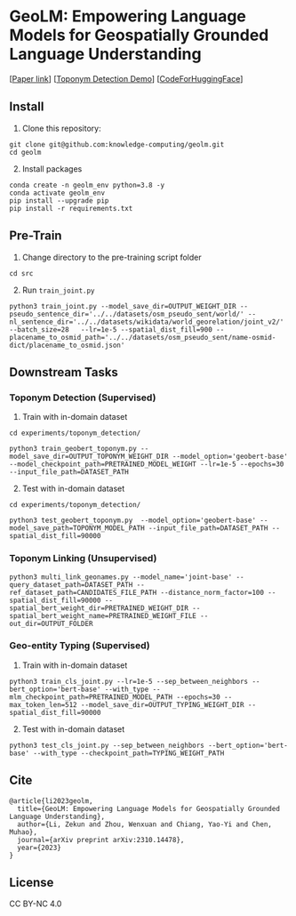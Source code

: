 # GeoLM: Empowering Language Models for Geospatially Grounded Language Understanding

[[Paper link](https://arxiv.org/pdf/2310.14478.pdf)] [[Toponym Detection Demo](https://huggingface.co/zekun-li/geolm-base-toponym-recognition)] [[CodeForHuggingFace](https://github.com/zekun-li/transformers/tree/geolm)]

## Install 

1. Clone this repository:

```Shell
git clone git@github.com:knowledge-computing/geolm.git
cd geolm 
```

2. Install packages
```Shell
conda create -n geolm_env python=3.8 -y
conda activate geolm_env
pip install --upgrade pip
pip install -r requirements.txt 
```

## Pre-Train 
1. Change directory to the pre-training script folder
```
cd src
```
2. Run `train_joint.py`
```
python3 train_joint.py --model_save_dir=OUTPUT_WEIGHT_DIR --pseudo_sentence_dir='../../datasets/osm_pseudo_sent/world/' --nl_sentence_dir='../../datasets/wikidata/world_georelation/joint_v2/' --batch_size=28   --lr=1e-5 --spatial_dist_fill=900 --placename_to_osmid_path='../../datasets/osm_pseudo_sent/name-osmid-dict/placename_to_osmid.json' 
```

## Downstream Tasks

### Toponym Detection (Supervised)
1. Train with in-domain dataset
```
cd experiments/toponym_detection/

python3 train_geobert_toponym.py --model_save_dir=OUTPUT_TOPONYM_WEIGHT_DIR --model_option='geobert-base' --model_checkpoint_path=PRETRAINED_MODEL_WEIGHT --lr=1e-5 --epochs=30  --input_file_path=DATASET_PATH
```

2. Test with in-domain dataset
```
cd experiments/toponym_detection/

python3 test_geobert_toponym.py  --model_option='geobert-base' --model_save_path=TOPONYM_MODEL_PATH --input_file_path=DATASET_PATH --spatial_dist_fill=90000

```

### Toponym Linking (Unsupervised)
```
python3 multi_link_geonames.py --model_name='joint-base' --query_dataset_path=DATASET_PATH --ref_dataset_path=CANDIDATES_FILE_PATH --distance_norm_factor=100 --spatial_dist_fill=90000 --spatial_bert_weight_dir=PRETRAINED_WEIGHT_DIR --spatial_bert_weight_name=PRETRAINED_WEIGHT_FILE --out_dir=OUTPUT_FOLDER
```


### Geo-entity Typing (Supervised)
1. Train with in-domain dataset
```
python3 train_cls_joint.py --lr=1e-5 --sep_between_neighbors --bert_option='bert-base' --with_type --mlm_checkpoint_path=PRETRAINED_MODEL_PATH --epochs=30 --max_token_len=512 --model_save_dir=OUTPUT_TYPING_WEIGHT_DIR --spatial_dist_fill=90000
```
2. Test with in-domain dataset
```
python3 test_cls_joint.py --sep_between_neighbors --bert_option='bert-base' --with_type --checkpoint_path=TYPING_WEIGHT_PATH
```


## Cite 
```
@article{li2023geolm,
  title={GeoLM: Empowering Language Models for Geospatially Grounded Language Understanding},
  author={Li, Zekun and Zhou, Wenxuan and Chiang, Yao-Yi and Chen, Muhao},
  journal={arXiv preprint arXiv:2310.14478},
  year={2023}
}
```

## License
CC BY-NC 4.0


